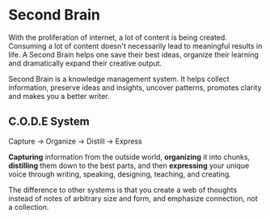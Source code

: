 # Second Brain

With the proliferation of internet, a lot of content is being created. Consuming a lot of content doesn't necessarily lead to meaningful results in life. A Second Brain helps one save their best ideas, organize their learning and dramatically expand their creative output. 

Second Brain is a knowledge management system. It helps collect information, preserve ideas and insights, uncover patterns, promotes clarity and makes you a better writer.

## C.O.D.E System

Capture -> Organize -> Distill -> Express

**Capturing** information from the outside world, **organizing** it into chunks, **distilling** them down to the best parts, and then **expressing** your unique voice through writing, speaking, designing, teaching, and creating.

The difference to other systems is that you create a web of thoughts instead of notes of arbitrary size and form, and emphasize connection, not a collection.



